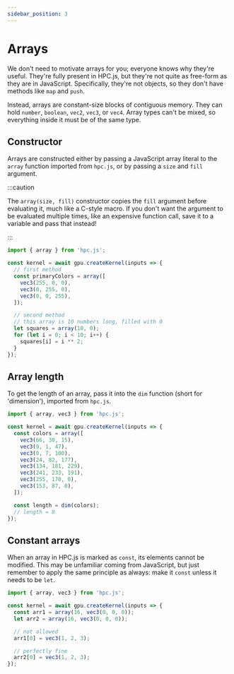 ```yaml
---
sidebar_position: 3
---
```


# Arrays

We don't need to motivate arrays for you; everyone knows why they're useful. They're fully present in HPC.js, but they're not quite as free-form as they are in JavaScript. Specifically, they're not objects, so they don't have methods like `map` and `push`.

Instead, arrays are constant-size blocks of contiguous memory. They can hold `number`, `boolean`, `vec2`, `vec3`, or `vec4`. Array types can't be mixed, so everything inside it must be of the same type.

## Constructor

Arrays are constructed either by passing a JavaScript array literal to the `array` function imported from `hpc.js`, or by passing a `size` and `fill` argument.

:::caution

The `array(size, fill)` constructor copies the `fill` argument before evaluating it, much like a C-style macro. If you don't want the argument to be evaluated multiple times, like an expensive function call, save it to a variable and pass that instead!

:::

```ts
import { array } from 'hpc.js';

const kernel = await gpu.createKernel(inputs => {
  // first method
  const primaryColors = array([
    vec3(255, 0, 0),
    vec3(0, 255, 0),
    vec3(0, 0, 255),
  ]);

  // second method
  // this array is 10 numbers long, filled with 0
  let squares = array(10, 0);
  for (let i = 0; i < 10; i++) {
    squares[i] = i ** 2;
  }
});
```

## Array length

To get the length of an array, pass it into the `dim` function (short for 'dimension'), imported from `hpc.js`.

```ts
import { array, vec3 } from 'hpc.js';

const kernel = await gpu.createKernel(inputs => {
  const colors = array([
    vec3(66, 30, 15),
    vec3(9, 1, 47),
    vec3(0, 7, 100),
    vec3(24, 82, 177),
    vec3(134, 181, 229),
    vec3(241, 233, 191),
    vec3(255, 170, 0),
    vec3(153, 87, 0),
  ]);

  const length = dim(colors);
  // length = 8
});
```

## Constant arrays

When an array in HPC.js is marked as `const`, its elements cannot be modified. This may be unfamiliar coming from JavaScript, but just remember to apply the same principle as always: make it `const` unless it needs to be `let`.

```ts
import { array, vec3 } from 'hpc.js';

const kernel = await gpu.createKernel(inputs => {
  const arr1 = array(16, vec3(0, 0, 0));
  let arr2 = array(16, vec3(0, 0, 0));

  // not allowed
  arr1[0] = vec3(1, 2, 3);

  // perfectly fine
  arr2[0] = vec3(1, 2, 3);
});
```
